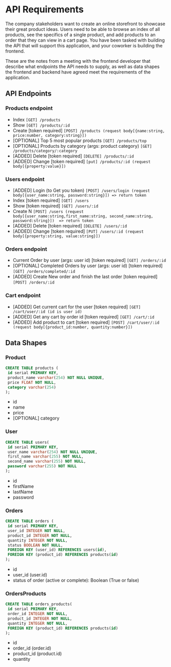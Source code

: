 # API Requirements

The company stakeholders want to create an online storefront to showcase their great product ideas. Users need to be able to browse an index of all products, see the specifics of a single product, and add products to an order that they can view in a cart page. You have been tasked with building the API that will support this application, and your coworker is building the frontend.

These are the notes from a meeting with the frontend developer that describe what endpoints the API needs to supply, as well as data shapes the frontend and backend have agreed meet the requirements of the application.

## API Endpoints

### Products endpoint

- Index `[GET] /products`
- Show `[GET] /products/:id`
- Create [token required] `[POST] /products (request body[{name:string, price:number, category:string}])`
- [OPTIONAL] Top 5 most popular products `[GET] /products/top`
- [OPTIONAL] Products by category (args: product category) `[GET] /products/category/:category`
- [ADDED] Delete [token required] `[DELETE] /products/:id`
- [ADDED] Change [token required] `[put] /products/:id (request body[{property:value}])`

### Users endpoint

- [ADDED] Login (to Get you token) `[POST] /users/login (request body[{user_name:string, password:string}]) => return token`
- Index [token required] `[GET] /users`
- Show [token required] `[GET] /users/:id`
- Create N `[POST] /users (request body[{user_name:string,first_name:string, second_name:string, password:string}])  => return token`
- [ADDED] Delete [token required] `[DELETE] /users/:id`
- [ADDED] Change [token required] `[PUT] /users/:id (request body[{property:string, value:string}])`

### Orders endpoint

- Current Order by user (args: user id) [token required] `[GET] /orders/:id`
- [OPTIONAL] Completed Orders by user (args: user id) [token required] `[GET] /orders/completed/:id`
- [ADDED] Create New order and finish the last order [token required] `[POST] /orders/:id`

### Cart endpoint

- [ADDED] Get current cart for the user [token required] `[GET] /cart/user/:id (id is user id)`
- [ADDED] Get any cart by order id [token required] `[GET] /cart/:id`
- [ADDED] Add product to cart [token required] `[POST] /cart/user/:id (request body[{product_id:number, quantity:number}])`

## Data Shapes

### Product

```sql
CREATE TABLE products ( 
 id serial PRIMARY KEY,
 product_name varchar(254) NOT NULL UNIQUE,
 price FLOAT NOT NULL,
 category varchar(254)
);
```

- id
- name
- price
- [OPTIONAL] category

### User

```sql
CREATE TABLE users(
 id serial PRIMARY KEY,
 user_name varchar(254) NOT NULL UNIQUE,
 first_name varchar(255) NOT NULL,
 second_name varchar(255) NOT NULL,
 password varchar(255) NOT NULL 
);

```

- id
- firstName
- lastName
- password

### Orders

```sql
CREATE TABLE orders (
 id serial PRIMARY KEY,
 user_id INTEGER NOT NULL,
 product_id INTEGER NOT NULL,
 quantity INTEGER NOT NULL,
 status BOOLEAN NOT NULL,
 FOREIGN KEY (user_id) REFERENCES users(id),
 FOREIGN KEY (product_id) REFERENCES products(id)
);

```

- id
- user_id (user.id)
- status of order (active or complete): Boolean (True or false)

### OrdersProducts

```sql
CREATE TABLE orders_products(
 id serial PRIMARY KEY,
 order_id INTEGER NOT NULL,
 product_id INTEGER NOT NULL,
 quantity INTEGER NOT NULL,
 FOREIGN KEY (product_id) REFERENCES products(id)
);
```

- id
- order_id (order.id)
- product_id (product.id)
- quantity
